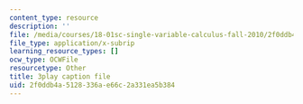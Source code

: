 ```yaml
---
content_type: resource
description: ''
file: /media/courses/18-01sc-single-variable-calculus-fall-2010/2f0ddb4a5128336ae66c2a331ea5b384_CXKoCMVqM9s.srt
file_type: application/x-subrip
learning_resource_types: []
ocw_type: OCWFile
resourcetype: Other
title: 3play caption file
uid: 2f0ddb4a-5128-336a-e66c-2a331ea5b384
---
```

